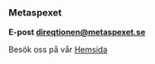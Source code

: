 ### Metaspexet

**E-post [direqtionen@metaspexet.se](mailto:direqtionen@metaspexet.se)**

Besök oss på vår [Hemsida](www.metaspexet.datasektionen.se)
